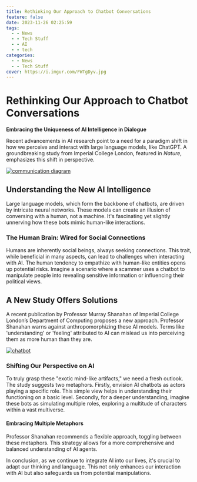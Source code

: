 ```yaml
---
title: Rethinking Our Approach to Chatbot Conversations
feature: false
date: 2023-11-26 02:25:59
tags:
  - - News
  - - Tech Stuff
  - - AI
  - - tech
categories:
  - - News
  - - Tech Stuff
cover: https://i.imgur.com/FWTgDyv.jpg
---
```

# Rethinking Our Approach to Chatbot Conversations

**Embracing the Uniqueness of AI Intelligence in Dialogue**

Recent advancements in AI research point to a need for a paradigm shift in how we perceive and interact with large language models, like ChatGPT. A groundbreaking study from Imperial College London, featured in *Nature*, emphasizes this shift in perspective.

<a href="https://imgur.com/8hwTcH0"><img src="https://i.imgur.com/8hwTcH0.jpg" title="communication diagram" /></a>

## Understanding the New AI Intelligence
Large language models, which form the backbone of chatbots, are driven by intricate neural networks. These models can create an illusion of conversing with a human, not a machine. It's fascinating yet slightly unnerving how these bots mimic human-like interactions.

### The Human Brain: Wired for Social Connections
Humans are inherently social beings, always seeking connections. This trait, while beneficial in many aspects, can lead to challenges when interacting with AI. The human tendency to empathize with human-like entities opens up potential risks. Imagine a scenario where a scammer uses a chatbot to manipulate people into revealing sensitive information or influencing their political views.

## A New Study Offers Solutions
A recent publication by Professor Murray Shanahan of Imperial College London’s Department of Computing proposes a new approach. Professor Shanahan warns against anthropomorphizing these AI models. Terms like 'understanding' or 'feeling' attributed to AI can mislead us into perceiving them as more human than they are.

<a href="https://imgur.com/PgV21ll"><img src="https://i.imgur.com/PgV21ll.jpg" title="chatbot" /></a>

### Shifting Our Perspective on AI
To truly grasp these "exotic mind-like artifacts," we need a fresh outlook. The study suggests two metaphors. Firstly, envision AI chatbots as actors playing a specific role. This simple view helps in understanding their functioning on a basic level. Secondly, for a deeper understanding, imagine these bots as simulating multiple roles, exploring a multitude of characters within a vast multiverse.

#### Embracing Multiple Metaphors
Professor Shanahan recommends a flexible approach, toggling between these metaphors. This strategy allows for a more comprehensive and balanced understanding of AI agents.

In conclusion, as we continue to integrate AI into our lives, it's crucial to adapt our thinking and language. This not only enhances our interaction with AI but also safeguards us from potential manipulations.
